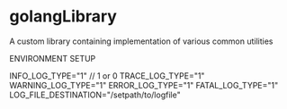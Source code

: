 # golangLibrary
A custom library containing implementation of various common utilities


ENVIRONMENT SETUP

INFO_LOG_TYPE="1" // 1 or 0
TRACE_LOG_TYPE="1"
WARNING_LOG_TYPE="1"
ERROR_LOG_TYPE="1"
FATAL_LOG_TYPE="1"
LOG_FILE_DESTINATION="/setpath/to/logfile"